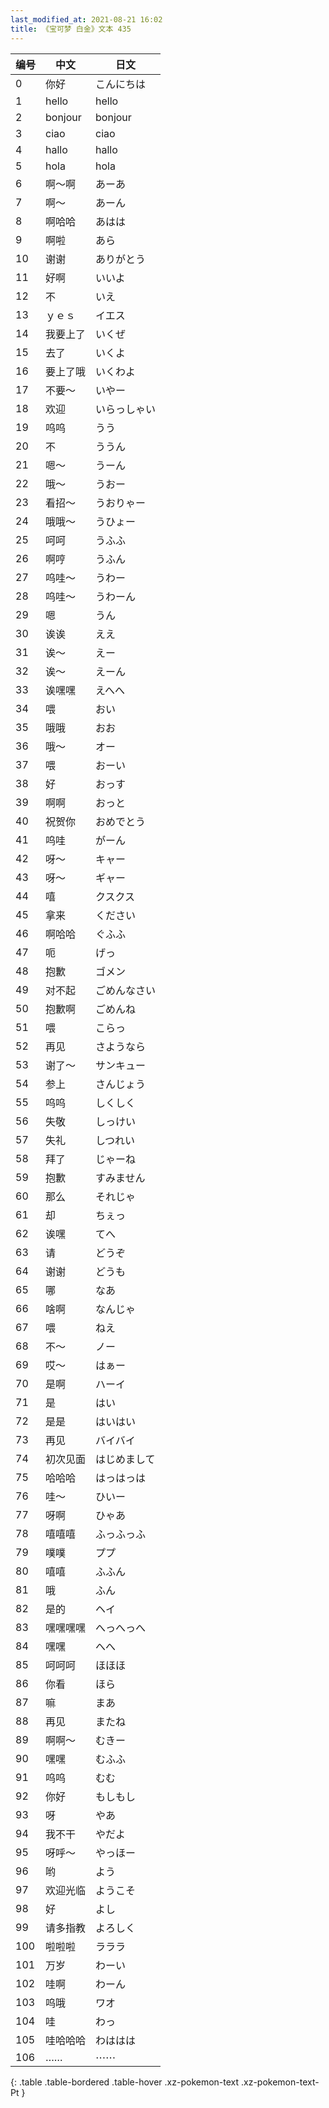 ```yaml
---
last_modified_at: 2021-08-21 16:02
title: 《宝可梦 白金》文本 435
---
```

| 编号 | 中文 | 日文 |
| ---- | ---- | ---- |
| 0 | 你好 | こんにちは |
| 1 | hello | hello |
| 2 | bonjour | bonjour |
| 3 | ciao | ciao |
| 4 | hallo | hallo |
| 5 | hola | hola |
| 6 | 啊～啊 | あーあ |
| 7 | 啊～ | あーん |
| 8 | 啊哈哈 | あはは |
| 9 | 啊啦 | あら |
| 10 | 谢谢 | ありがとう |
| 11 | 好啊 | いいよ |
| 12 | 不 | いえ |
| 13 | ｙｅｓ | イエス |
| 14 | 我要上了 | いくぜ |
| 15 | 去了 | いくよ |
| 16 | 要上了哦 | いくわよ |
| 17 | 不要～ | いやー |
| 18 | 欢迎 | いらっしゃい |
| 19 | 呜呜 | うう |
| 20 | 不 | ううん |
| 21 | 嗯～ | うーん |
| 22 | 哦～ | うおー |
| 23 | 看招～ | うおりゃー |
| 24 | 哦哦～ | うひょー |
| 25 | 呵呵 | うふふ |
| 26 | 啊哼 | うふん |
| 27 | 呜哇～ | うわー |
| 28 | 呜哇～ | うわーん |
| 29 | 嗯 | うん |
| 30 | 诶诶 | ええ |
| 31 | 诶～ | えー |
| 32 | 诶～ | えーん |
| 33 | 诶嘿嘿 | えへへ |
| 34 | 喂 | おい |
| 35 | 哦哦 | おお |
| 36 | 哦～ | オー |
| 37 | 喂 | おーい |
| 38 | 好 | おっす |
| 39 | 啊啊 | おっと |
| 40 | 祝贺你 | おめでとう |
| 41 | 呜哇 | がーん |
| 42 | 呀～ | キャー |
| 43 | 呀～ | ギャー |
| 44 | 嘻 | クスクス |
| 45 | 拿来 | ください |
| 46 | 啊哈哈 | ぐふふ |
| 47 | 呃 | げっ |
| 48 | 抱歉 | ゴメン |
| 49 | 对不起 | ごめんなさい |
| 50 | 抱歉啊 | ごめんね |
| 51 | 喂 | こらっ |
| 52 | 再见 | さようなら |
| 53 | 谢了～ | サンキュー |
| 54 | 参上 | さんじょう |
| 55 | 呜呜 | しくしく |
| 56 | 失敬 | しっけい |
| 57 | 失礼 | しつれい |
| 58 | 拜了 | じゃーね |
| 59 | 抱歉 | すみません |
| 60 | 那么 | それじゃ |
| 61 | 却 | ちぇっ |
| 62 | 诶嘿 | てへ |
| 63 | 请 | どうぞ |
| 64 | 谢谢 | どうも |
| 65 | 哪 | なあ |
| 66 | 啥啊 | なんじゃ |
| 67 | 喂 | ねえ |
| 68 | 不～ | ノー |
| 69 | 哎～ | はぁー |
| 70 | 是啊 | ハーイ |
| 71 | 是 | はい |
| 72 | 是是 | はいはい |
| 73 | 再见 | バイバイ |
| 74 | 初次见面 | はじめまして |
| 75 | 哈哈哈 | はっはっは |
| 76 | 哇～ | ひいー |
| 77 | 呀啊 | ひゃあ |
| 78 | 嘻嘻嘻 | ふっふっふ |
| 79 | 噗噗 | ププ |
| 80 | 嘻嘻 | ふふん |
| 81 | 哦 | ふん |
| 82 | 是的 | ヘイ |
| 83 | 嘿嘿嘿嘿 | へっへっへ |
| 84 | 嘿嘿 | へへ |
| 85 | 呵呵呵 | ほほほ |
| 86 | 你看 | ほら |
| 87 | 嘛 | まあ |
| 88 | 再见 | またね |
| 89 | 啊啊～ | むきー |
| 90 | 嘿嘿 | むふふ |
| 91 | 呜呜 | むむ |
| 92 | 你好 | もしもし |
| 93 | 呀 | やあ |
| 94 | 我不干 | やだよ |
| 95 | 呀呼～ | やっほー |
| 96 | 哟 | よう |
| 97 | 欢迎光临 | ようこそ |
| 98 | 好 | よし |
| 99 | 请多指教 | よろしく |
| 100 | 啦啦啦 | ラララ |
| 101 | 万岁 | わーい |
| 102 | 哇啊 | わーん |
| 103 | 呜哦 | ワオ |
| 104 | 哇 | わっ |
| 105 | 哇哈哈哈 | わははは |
| 106 | …… | ⋯⋯ |
{: .table .table-bordered .table-hover .xz-pokemon-text .xz-pokemon-text-Pt }